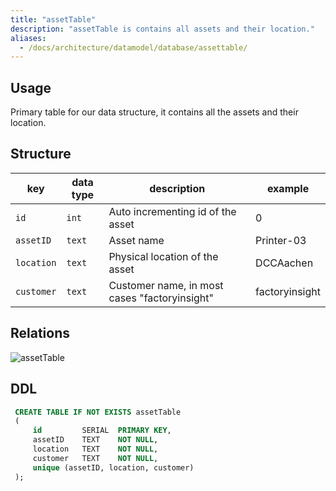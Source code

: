 ```yaml
---
title: "assetTable"
description: "assetTable is contains all assets and their location."
aliases:
  - /docs/architecture/datamodel/database/assettable/
---
```


## Usage

Primary table for our data structure, it contains all the assets and their location.


## Structure

| key        | data type | description                                   | example        |
|------------|-----------|-----------------------------------------------|----------------|
| `id`       | `int`     | Auto incrementing id of the asset             | 0              |
| `assetID`  | `text`    | Asset name                                    | Printer-03     |
| `location` | `text`    | Physical location of the asset                | DCCAachen      |
| `customer` | `text`    | Customer name, in most cases "factoryinsight" | factoryinsight |


## Relations

![assetTable](/images/architecture/datamodel/database/assettable.png)

## DDL
```sql
 CREATE TABLE IF NOT EXISTS assetTable
 (
     id         SERIAL  PRIMARY KEY,
     assetID    TEXT    NOT NULL,
     location   TEXT    NOT NULL,
     customer   TEXT    NOT NULL,
     unique (assetID, location, customer)
 );
```

